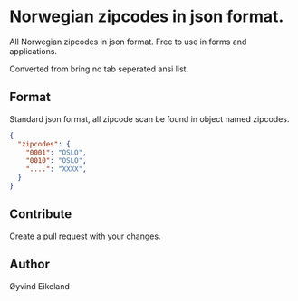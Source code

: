 # Norwegian zipcodes in json format.

All Norwegian zipcodes in json format. Free to use in forms and applications.

Converted from bring.no tab seperated ansi list.

## Format
Standard json format, all zipcode scan be found in object named zipcodes.
```json
{
  "zipcodes": { 
    "0001": "OSLO",
    "0010": "OSLO",
    "....": "XXXX",
  }
}
```

## Contribute
Create a pull request with your changes.

## Author
Øyvind Eikeland
